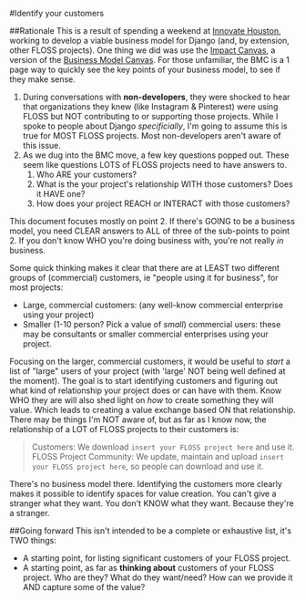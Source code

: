 #Identify your customers

##Rationale
This is a result of spending a weekend at [Innovate Houston](http://cvcx.org/accelerate-houston-2/), working to develop a viable business model for Django (and, by extension, other FLOSS projects). One thing we did was use the [Impact Canvas](http://www.socialblueprint.org/wp-content/uploads/2015/02/ISA_The-Social-Blueprint_-Impact-Canvas_v3.21.pdf), a version of the [Business Model Canvas](http://www.businessmodelgeneration.com/canvas/bmc). For those unfamiliar, the BMC is a 1 page way to quickly see the key points of your business model, to see if they make sense.


1.  During conversations with **non-developers**, they were shocked to hear that organizations they knew (like Instagram & Pinterest) were using FLOSS but NOT contributing to or supporting those projects. While I spoke to people about Django *specificially*, I'm going to assume this is true for MOST FLOSS projects. Most non-developers aren't aware of this issue.
2.  As we dug into the BMC move, a few key questions popped out. These seem like questions LOTS of FLOSS projects need to have answers to.
    1. Who ARE your customers?
    2. What is the your project's relationship WITH those customers? Does it HAVE one?
    3. How does your project REACH or INTERACT with those customers?

This document focuses mostly on point 2. If there's GOING to be a business model, you need CLEAR answers to ALL of three of the sub-points to point 2. If you don't know WHO you're doing business with, you're not really *in* business.

Some quick thinking makes it clear that there are at LEAST two different groups of (commercial) customers, ie "people using it for business", for most projects:

-  Large, commercial customers: (any well-know commercial enterprise using your project)
-  Smaller (1-10 person? Pick a value of *small*) commercial users: these may be consultants or smaller commercial enterprises using your project.

Focusing on the larger, commercial customers, it would be useful to *start* a list of "large" users of your project (with 'large' NOT being well defined at the moment). The goal is to start identifying customers and figuring out what kind of relationship your project does or can have with them. Know WHO they are will also shed light on *how* to create something they will value. Which leads to creating a value exchange based ON that relationship. There may be things I'm NOT aware of, but as far as I know now, the relationship of a LOT of FLOSS projects to their customers is:
>  Customers: We download `insert your FLOSS project here` and use it.
>  FLOSS Project Community: We update, maintain and upload `insert your FLOSS project here`, so people can download and use it.

There's no business model there. Identifying the customers more clearly makes it possible to identify spaces for value creation. You can't give a stranger what they want. You don't KNOW what they want. Because they're a stranger.



##Going forward
This isn't intended to be a complete or exhaustive list, it's TWO things:

-  A starting point, for listing significant customers of your FLOSS project.
-  A starting point, as far as **thinking about** customers of your FLOSS project. Who are they? What do they want/need? How can we provide it AND capture some of the value?